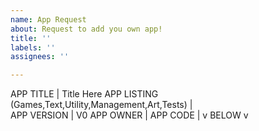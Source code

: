 ```yaml
---
name: App Request
about: Request to add you own app!
title: ''
labels: ''
assignees: ''

---
```


APP TITLE  |  Title Here
APP LISTING (Games,Text,Utility,Management,Art,Tests) |  
APP VERSION  | V0
APP OWNER  |
APP CODE  | v BELOW v
